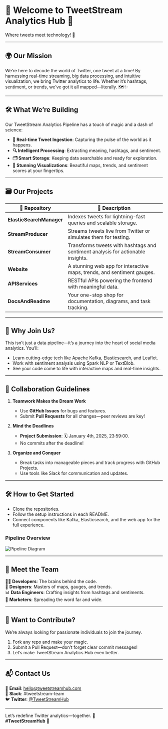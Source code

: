 # 🌟 **Welcome to TweetStream Analytics Hub** 🌟  
Where tweets meet technology! 🚀  

---

## 🌍 **Our Mission**  
We’re here to decode the world of Twitter, one tweet at a time! By harnessing real-time streaming, big data processing, and intuitive visualization, we bring Twitter analytics to life. Whether it’s hashtags, sentiment, or trends, we’ve got it all mapped—literally. 🗺️✨  

---

## 🛠️ **What We’re Building**  
Our TweetStream Analytics Pipeline has a touch of magic and a dash of science:  
- **💬 Real-time Tweet Ingestion**: Capturing the pulse of the world as it happens.  
- **🔍 Intelligent Processing**: Extracting meaning, hashtags, and sentiment.  
- **🗂️ Smart Storage**: Keeping data searchable and ready for exploration.  
- **🌟 Stunning Visualizations**: Beautiful maps, trends, and sentiment scores at your fingertips.  

---

## 🗃️ **Our Projects**

| 📂 Repository            | 📝 Description                                                                                     |  
|--------------------------|-------------------------------------------------------------------------------------------------|  
| **ElasticSearchManager** | Indexes tweets for lightning-fast queries and scalable storage.                                  |  
| **StreamProducer**        | Streams tweets live from Twitter or simulates them for testing.                                   |  
| **StreamConsumer**        | Transforms tweets with hashtags and sentiment analysis for actionable insights.                   |  
| **Website**               | A stunning web app for interactive maps, trends, and sentiment gauges.                            |  
| **APIServices**           | RESTful APIs powering the frontend with meaningful data.                                          |  
| **DocsAndReadme**         | Your one-stop shop for documentation, diagrams, and task tracking.                                |  

---

## 🎯 **Why Join Us?**  
This isn’t just a data pipeline—it’s a journey into the heart of social media analytics. You’ll:  
- Learn cutting-edge tech like Apache Kafka, Elasticsearch, and Leaflet.  
- Work with sentiment analysis using Spark NLP or TextBlob.  
- See your code come to life with interactive maps and real-time insights.  

---

## 🤝 **Collaboration Guidelines**  

1. **Teamwork Makes the Dream Work**  
   - Use **GitHub Issues** for bugs and features.  
   - Submit **Pull Requests** for all changes—peer reviews are key!  

2. **Mind the Deadlines**  
   - **Project Submission**: 🗓️ January 4th, 2025, 23:59:00.  
   - No commits after the deadline!  

3. **Organize and Conquer**  
   - Break tasks into manageable pieces and track progress with GitHub Projects.  
   - Use tools like Slack for communication and updates.  

---

## 🛠️ **How to Get Started**  
- Clone the repositories.  
- Follow the setup instructions in each README.  
- Connect components like Kafka, Elasticsearch, and the web app for the full experience.  

### **Pipeline Overview**  
![Pipeline Diagram](https://dummyimage.com/800x400/0073e6/ffffff&text=Your+Pipeline+Diagram+Goes+Here)  

---

## 🌈 **Meet the Team**  
👩‍💻 **Developers**: The brains behind the code.  
🎨 **Designers**: Masters of maps, gauges, and trends.  
📊 **Data Engineers**: Crafting insights from hashtags and sentiments.  
📢 **Marketers**: Spreading the word far and wide.  

---

## 📣 **Want to Contribute?**  
We’re always looking for passionate individuals to join the journey.  
1. Fork any repo and make your magic.  
2. Submit a Pull Request—don’t forget clear commit messages!  
3. Let’s make TweetStream Analytics Hub even better.  

---

## 📬 **Contact Us**  
📧 **Email**: hello@tweetstreamhub.com  
🧵 **Slack**: #tweetstream-team  
🐦 **Twitter**: [@TweetStreamHub](https://twitter.com)  

---

Let’s redefine Twitter analytics—together. 🌟  
**#TweetStreamHub** 🚀  
